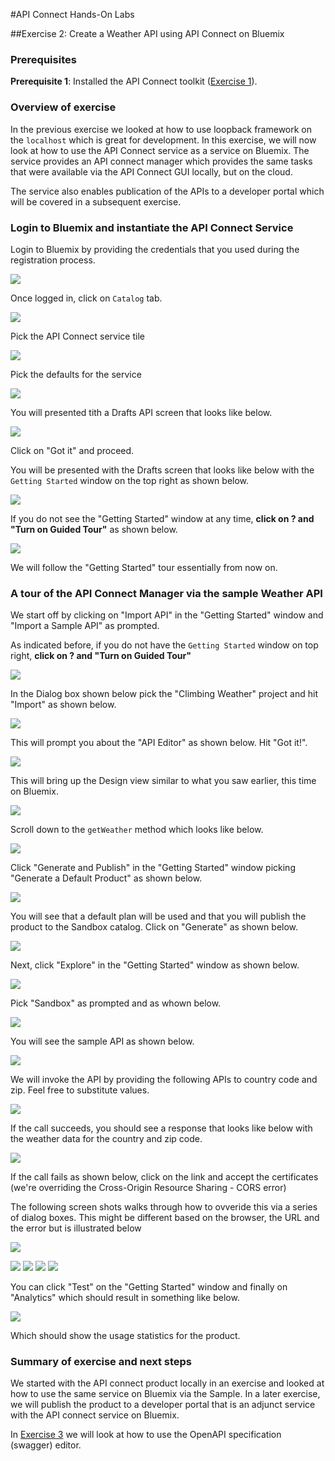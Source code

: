 #API Connect Hands-On Labs

##Exercise 2: Create a Weather API using API Connect on Bluemix

### Prerequisites

**Prerequisite 1**: Installed the API Connect toolkit ([Exercise 1](../ex1)).

### Overview of exercise

In the previous exercise we looked at how to use loopback framework on the `localhost` which is great for development. In this exercise, we will now look at how to use the API Connect service as a service on Bluemix. The service provides an API connect manager which provides the same tasks that were available via the API Connect GUI locally, but on the cloud.

The service also enables publication of the APIs to a developer portal which will be covered in a subsequent exercise.

### Login to Bluemix and instantiate the API Connect Service

Login to Bluemix by providing the credentials that you used during the registration process.

<!--<img src="../../images/ex2/LoginBluemix.jpeg"  width="400">-->
![](../../images/ex2/LoginBluemix.jpeg "")

Once logged in, click on `Catalog` tab.

<!--<img src="../../images/ex2/BluemixCatalog.jpeg"  width="400">-->
![](../../images/ex2/BluemixCatalog.jpeg "")

Pick the API Connect service tile

<!--<img src="../../images/ex2/APIConnect.jpeg"  width="400">-->
![](../../images/ex2/APIConnect.jpeg "")

Pick the defaults for the service

<!--<img src="../../images/ex2/APIConnectService.jpeg"  width="400">-->
![](../../images/ex2/APIConnectService.jpeg "")

You will presented tith a Drafts API screen that looks like below.

<!--<img src="../../images/ex2/DraftsAPI.jpeg"  width="400">-->
![](../../images/ex2/DraftsAPI.jpeg "")

Click on "Got it" and proceed.

You will be presented with the Drafts screen that looks like below with the `Getting Started` window on the top right as shown below.

<!--<img src="../../images/ex2/GettingStarted.jpeg"  width="400">-->
![](../../images/ex2/GettingStarted.jpeg "")

If you do not see the "Getting Started" window at any time, **click on ? and "Turn on Guided Tour"** as shown below.

<!--<img src="../../images/ex2/TurnOnGuidedTour.jpeg"  width="400">-->
![](../../images/ex2/TurnOnGuidedTour.jpeg "")

We will follow the "Getting Started" tour essentially from now on.

### A tour of the API Connect Manager via the sample Weather API

We start off by clicking on "Import API" in the "Getting Started" window and "Import a Sample API" as prompted.

As indicated before, if you do not have the `Getting Started` window on top right, **click on ? and "Turn on Guided Tour"**

<!--<img src="../../images/ex2/ImportSample.jpeg"  width="400">-->
![](../../images/ex2/ImportSample.jpeg "")

In the Dialog box shown below pick the "Climbing Weather" project and hit "Import" as shown below.

<!--<img src="../../images/ex2/ImportSampleDialog.jpeg"  width="400">-->
![](../../images/ex2/ImportSampleDialog.jpeg "")

This will prompt you about the "API Editor" as shown below. Hit "Got it!".

<!--<img src="../../images/ex2/APIEditor.jpeg"  width="400">-->
![](../../images/ex2/APIEditor.jpeg "")

This will bring up the Design view similar to what you saw earlier, this time on Bluemix.

<!--<img src="../../images/ex2/DesignView.jpeg"  width="400">-->
![](../../images/ex2/DesignView.jpeg "")

Scroll down to the `getWeather` method which looks like below.

<!--<img src="../../images/ex2/GetWeather.jpeg"  width="400">-->
![](../../images/ex2/GetWeather.jpeg "")

Click "Generate and Publish" in the "Getting Started" window picking "Generate a Default Product" as shown below.

<!--<img src="../../images/ex2/GenerateDefaultProduct.jpeg"  width="400">-->
![](../../images/ex2/GenerateDefaultProduct.jpeg "")

You will see that a default plan will be used and that you will publish the product to the Sandbox catalog. Click on "Generate" as shown below.

<!--<img src="../../images/ex2/GenerateNewProduct.jpeg"  width="400">-->
![](../../images/ex2/GenerateNewProduct.jpeg "")

Next, click "Explore" in the "Getting Started" window as shown below.

<!--<img src="../../images/ex2/Explore.jpeg"  width="400">-->
![](../../images/ex2/Explore.jpeg "")

Pick "Sandbox" as prompted and as whown below.

<!--<img src="../../images/ex2/ExploreSandbox.jpeg"  width="400">-->
![](../../images/ex2/ExploreSandbox.jpeg "")

You will see the sample API as shown below.

<!--<img src="../../images/ex2/ClimbingWeatherAPI.jpeg"  width="400">-->
![](../../images/ex2/ClimbingWeatherAPI.jpeg "")

We will invoke the API by providing the following APIs to country code and zip. Feel free to substitute values.

<!--<img src="../../images/ex2/CountryZip.jpeg"  width="400">-->
![](../../images/ex2/CountryZip.jpeg "")

If the call succeeds, you should see a response that looks like below with the weather data for the country and zip code.

<!--<img src="../../images/ex2/RequestResponse.jpeg"  width="400">-->
![](../../images/ex2/RequestResponse.jpeg "")

If the call fails as shown below, click on the link and accept the certificates (we're overriding the Cross-Origin Resource Sharing - CORS error)

The following screen shots walks through how to ovveride this via a series of dialog boxes. This might be different based on the browser, the URL and the error but is illustrated below

<!--<img src="../../images/ex2/CORSError.jpeg"  width="400">-->
![](../../images/ex2/CORSError.jpeg "")

![](../../images/ex2/CORSError2.jpeg "")
![](../../images/ex2/ConnectionNotSecure.jpeg "")
![](../../images/ex2/ConnectionInSecure.jpeg "")
![](../../images/ex2/ConfirmSecurityException.jpeg "")


You can click "Test" on the "Getting Started" window and finally on "Analytics" which should result in something like below.

<!--<img src="../../images/ex2/Analytics.jpeg"  width="400">-->
![](../../images/ex2/Analytics.jpeg "")

Which should show the usage statistics for the product.

### Summary of exercise and next steps

We started with the API connect product locally in an exercise and looked at how to use the same service on Bluemix via the Sample. In a later exercise, we will publish the product to a developer portal that is an adjunct service with the API connect service on Bluemix.

In [Exercise 3](../ex3) we will look at how to use the OpenAPI specification (swagger) editor.
